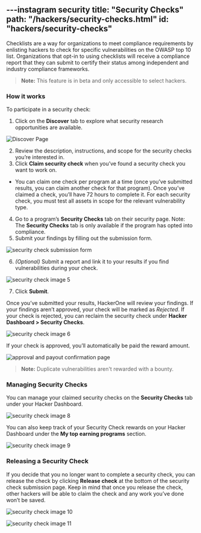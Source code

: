 ---instagram security 
title: "Security Checks"
path: "/hackers/security-checks.html"
id: "hackers/security-checks"
---

Checklists are a way for organizations to meet compliance requirements by enlisting hackers to check for specific vulnerabilities on the OWASP top 10 list.  Organizations that opt-in to using checklists will receive a compliance report that they can submit to certify their status among independent and industry compliance frameworks.  

> **Note:** This feature is in beta and only accessible to select hackers.

### How it works
To participate in a security check:

1. Click on the **Discover** tab to explore what security research opportunities are available.

![Discover Page](./images/security-checks-13.png)

2. Review the description, instructions, and scope for the security checks you’re interested in.
3. Click **Claim security check** when you’ve found a security check you want to work on.
<ul><li> You can claim one check per program  at a time (once you’ve submitted results, you can claim another check for that program). Once you’ve claimed a check, you’ll have 72 hours to complete it. For each security check, you must test all assets in scope for the relevant vulnerability type.</ul>

4. Go to a program’s **Security Checks** tab on their security page. Note: The **Security Checks** tab is only available if the program has opted into compliance.
5. Submit your findings by filling out the submission form.

![security check submission form](./images/security-checks-12.png)

6. *(Optional)* Submit a report and link it to your results if you find vulnerabilities during your check.

![security check image 5](./images/security-checks-5.png)

7. Click **Submit**.

Once you’ve submitted your results, HackerOne will review your findings.  If your findings aren’t approved, your check will be marked as *Rejected*. If your check is rejected, you can reclaim the security check under **Hacker Dashboard > Security Checks**.

![security check image 6](./images/security-checks-6.png)

If your check is approved, you’ll automatically be paid the reward amount.

![approval and payout confirmation page](./images/security-checks-14.png)

> **Note:** Duplicate vulnerabilities aren't rewarded with a bounty.

### Managing Security Checks

You can manage your claimed security checks on the **Security Checks** tab under your Hacker Dashboard.

![security check image 8](./images/security-checks-8.png)

You can also keep track of your Security Check rewards on your Hacker Dashboard under the **My top earning programs** section.

![security check image 9](./images/security-checks-9.png)

### Releasing a Security Check
If you decide that you no longer want to complete a security check, you can release the check by clicking **Release check** at the bottom of the security check submission page. Keep in mind that once you release the check, other hackers will be able to claim the check and any work you’ve done won’t be saved.

![security check image 10](./images/security-checks-10.png)

![security check image 11](./images/security-checks-11.png)
